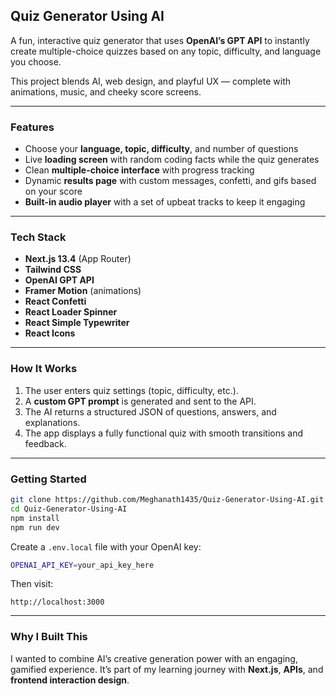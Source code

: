 ## Quiz Generator Using AI

A fun, interactive quiz generator that uses **OpenAI’s GPT API** to instantly create multiple-choice quizzes based on any topic, difficulty, and language you choose.

This project blends AI, web design, and playful UX — complete with animations, music, and cheeky score screens.

---

### Features

* Choose your **language, topic, difficulty**, and number of questions
* Live **loading screen** with random coding facts while the quiz generates
* Clean **multiple-choice interface** with progress tracking
* Dynamic **results page** with custom messages, confetti, and gifs based on your score
* **Built-in audio player** with a set of upbeat tracks to keep it engaging

---

### Tech Stack

* **Next.js 13.4** (App Router)
* **Tailwind CSS**
* **OpenAI GPT API**
* **Framer Motion** (animations)
* **React Confetti**
* **React Loader Spinner**
* **React Simple Typewriter**
* **React Icons**

---

### How It Works

1. The user enters quiz settings (topic, difficulty, etc.).
2. A **custom GPT prompt** is generated and sent to the API.
3. The AI returns a structured JSON of questions, answers, and explanations.
4. The app displays a fully functional quiz with smooth transitions and feedback.

---

### Getting Started

```bash
git clone https://github.com/Meghanath1435/Quiz-Generator-Using-AI.git
cd Quiz-Generator-Using-AI
npm install
npm run dev
```

Create a `.env.local` file with your OpenAI key:

```bash
OPENAI_API_KEY=your_api_key_here
```

Then visit:

```
http://localhost:3000
```

---

###  Why I Built This

I wanted to combine AI’s creative generation power with an engaging, gamified experience. It’s part of my learning journey with **Next.js**, **APIs**, and **frontend interaction design**.


